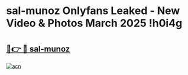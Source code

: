 # sal-munoz Onlyfans Leaked - New Video & Photos March 2025 !h0i4g

# <h2><a href="https://wx4i9r.iuczelnia.edu.pl?title=sal-munoz&ref=h0i4g">🔗👉 🔴 sal-munoz</a></h2>

[![acn](https://github.com/user-attachments/assets/0f9c940e-d8b0-45ae-aac7-cd30a18b3e1c)](https://wx4i9r.iuczelnia.edu.pl?title=sal-munoz&ref=h0i4g)

